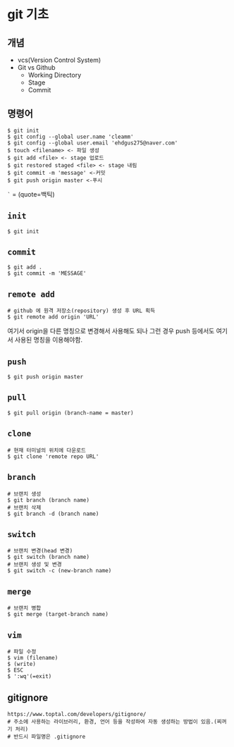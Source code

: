 # git 기초

## 개념
- vcs(Version Control System)
- Git vs Github
  - Working Directory
  - Stage
  - Commit

## 명령어
```
$ git init
$ git config --global user.name 'cleamm'
$ git config --global user.email 'ehdgus275@naver.com'
$ touch <filename> <- 파일 생성
$ git add <file> <- stage 업로드
$ git restored staged <file> <- stage 내림
$ git commit -m 'message' <-커밋
$ git push origin master <-푸시
```

`` ` `` = (quote=백틱)


## `init`
```
$ git init
```

## `commit`
```
$ git add .
$ git commit -m 'MESSAGE'
```

## `remote add`
```
# github 에 원격 저장소(repository) 생성 후 URL 획득
$ git remote add origin 'URL'
```
여기서 origin을 다른 명칭으로 변경해서 사용해도 되나 그런 경우 push 등에서도 여기서 사용된 명칭을 이용해야함.

## `push`
```
$ git push origin master
```

## `pull`
```
$ git pull origin (branch-name = master)
```

## `clone`
```
# 현재 터미널의 위치에 다운로드
$ git clone 'remote repo URL'
```

## `branch`
```
# 브랜치 생성
$ git branch (branch name)
# 브랜치 삭제
$ git branch -d (branch name)
```

## `switch`
```
# 브랜치 변경(head 변경)
$ git switch (branch name)
# 브랜치 생성 및 변경
$ git switch -c (new-branch name)
```

## `merge`
```
# 브랜치 병합
$ git merge (target-branch name)
```

## `vim`
```
# 파일 수정
$ vim (filename)
$ (write)
$ ESC
$ ':wq'(=exit)
```

## gitignore
```
https://www.toptal.com/developers/gitignore/
# 주소에 사용하는 라이브러리, 환경, 언어 등을 작성하여 자동 생성하는 방법이 있음.(찌꺼기 처리)
# 반드시 파일명은 .gitignore
```